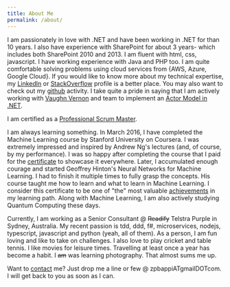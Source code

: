 ```yaml
---
title: About Me
permalink: /about/
---
```


I am passionately in love with .NET and have been working in .NET for than 10 years. 
I also have experience with SharePoint for about 3 years- which includes both SharePoint 2010 and 2013.
I am fluent with html, css, javascript. I have working experience with Java and PHP too. I am quite comfortable solving problems using cloud services from {AWS, Azure, Google Cloud}.
If you would like to know more about my technical expertise, my 
[LinkedIn](http://linkedin.com/in/zpbappi) or 
[StackOverflow](http://careers.stackoverflow.com/zpbappi)
profile is a better place. You may also want to check out my
[github](https://github.com/zpbappi) activity. I take quite a pride in saying that I am actively working with [Vaughn Vernon](https://vaughnvernon.co/) and team to implement an [Actor Model in .NET](https://github.com/vlingo-net/vlingo-net-actors).

I am certified as a [Professional Scrum Master](https://www.scrum.org/certificates/150077).

I am always learning something. In March 2016, I have completed the Machine Learning course by 
Stanford University on Coursera. I was extremely impressed and inspired by Andrew Ng's lectures (and, of course,
by my performance). I was so happy after completing the course that I paid for the 
[certificate](https://www.coursera.org/account/accomplishments/certificate/5FDMPMMW47RL) 
to showcase it everywhere. Later, I accumulated enough courage and started Geoffrey Hinton's Neural Networks for Machine Learning. I had to finish it multiple times to fully grasp the concepts. His course taught me how to learn and what to learn in Machine Learning. I consider this certificate to be one of "the" most valuable [achievements](https://www.coursera.org/account/accomplishments/certificate/5URADCVPTP8N) in my learning path. Along with Machine Learning, I am also actively studying Quantum Computing these days. 

Currently, I am working as a Senior Consultant @ <del>Readify</del> Telstra Purple in Sydney, Australia. 
My recent passion is tdd, ddd, f#, microservices, nodejs, typescript, javascript and python (yeah, all of them). 
As a person, I am fun loving and like to take on challenges. 
I also love to play cricket and table tennis. I like movies for leisure times. 
Travelling at least once a year has become a habit. I <del>am</del> was learning photography. That almost sums me up.

Want to [contact]({{site.baseurl}}/contact/) me? Just drop me a line or few @ zpbappiATgmailDOTcom. 
I will get back to you as soon as I can.
